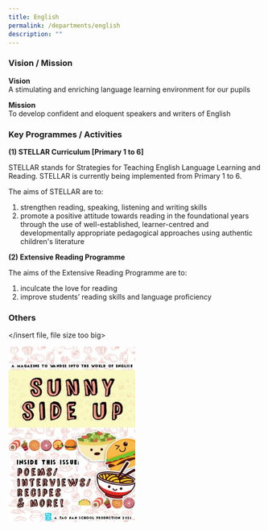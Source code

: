 ```yaml
---
title: English
permalink: /departments/english
description: ""
---
```

### Vision / Mission

**Vision** <br>
A stimulating and enriching language learning environment for our pupils 

**Mission** <br>
To develop confident and eloquent speakers and writers of English

### Key Programmes / Activities


**(1) STELLAR Curriculum \[Primary 1 to 6\]**

STELLAR stands for Strategies for Teaching English Language Learning and Reading. STELLAR is currently being implemented from Primary 1 to 6. 

The aims of STELLAR are to:
1) strengthen reading, speaking, listening and writing skills
2) promote a positive attitude towards reading in the foundational years through the use of well-established, learner-centred and developmentally appropriate pedagogical approaches using authentic children's literature

**(2) Extensive Reading Programme**

The aims of the Extensive Reading Programme are to:
1) inculcate the love for reading
2) improve students’ reading skills and language proficiency

### Others

</insert file, file size too big>

<img src="/images/img001.jpg" 
     style="width:50%">
